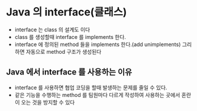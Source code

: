 # Java 의 interface(클래스)
* interface 는 class 의 설계도 이다
* class 를 생성할때 interface 를 implements 한다.
* interface 에 정의된 method 들을 implements 한다.(add unimplements) 그리하면 자동으로 method 구조가 생성된다

## Java 에서 interface 를 사용하는 이유
* interface 를 사용하면 협업 코딩을 할때 발생하는 문제를 줄일 수 있다.
* 같은 기능을 수행하는 method 를 팀원마다 다르게 작성하여 사용하는 곳에서 혼란이 오는 것을 방지할 수 있다
